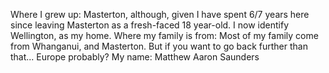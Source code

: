 Where I grew up: Masterton, although, given I have spent 6/7 years here since leaving Masterton as a fresh-faced 18 year-old. I now identify Wellington, as my home.
Where my family is from: Most of my family come from Whanganui, and Masterton. But if you want to go back further than that... Europe probably?
My name: Matthew Aaron Saunders

